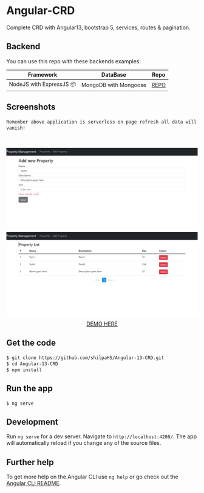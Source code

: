 # Angular-CRD

Complete CRD with Angular13, bootstrap 5, services, routes & pagination.

## Backend
You can use this repo with these backends examples:

| Framework | DataBase | Repo |
| --- | --- | --- |
| NodeJS with ExpressJS 📦 | MongoDB with Mongoose | <a href="https://github.com/shilpaHS/Angular13-Node-MongoDB">REPO</a> |

## Screenshots
    Remember above application is serverless on page refresh all data will vanish!
<br>
<p>
    <img src="/src/assets/add.png" alt="screenshot" align="center">
</p>
<p align="center">
    <img src="/src/assets/list.png" alt="screenshot" align="center">
</p>


<p align="center">
 <a href="https://bot2-191b5.web.app/add">DEMO HERE</a>
</p>

## Get the code

```
$ git clone https://github.com/shilpaHS/Angular-13-CRD.git
$ cd Angular-13-CRD
$ npm install
```

## Run the app

```
$ ng serve
```

## Development

Run `ng serve` for a dev server. Navigate to `http://localhost:4200/`. The app will automatically reload if you change any of the source files.

## Further help

To get more help on the Angular CLI use `ng help` or go check out the [Angular CLI README](https://github.com/angular/angular-cli/blob/master/README.md).
